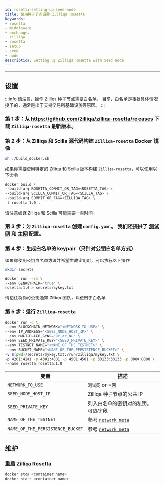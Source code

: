 ```yaml
---
id: rosetta-setting-up-seed-node
title: 使用种子节点设置 Zilliqa Rosetta
keywords: 
- rosetta
- middleware
- exchanges
- zilliqa
- rosetta
- setup
- seed
- node
description: Setting up Zilliqa Rosetta with Seed node
---
```


---

## 设置
:::info
请注意，操作 Zilliqa 种子节点需要白名单。 目前，白名单是根据具体情况授予的，通常是出于支持交易所基础设施等原因。
:::

### 第 1 步：从 https://github.com/Zilliqa/zilliqa-rosetta/releases 下载 `Zilliqa-rosetta` 最新版本。

### 第 2 步：从 Zilliqa 和 Scilla 源代码构建 `Zilliqa-rosetta` Docker 镜像
```bash
sh ./build_docker.sh
```
如果你需要使用特定的 Zilliqa 和 Scilla 版本构建 `Zilliqa-rosetta`，可以使用以下命令
```bash
docker build \
--build-arg ROSETTA_COMMIT_OR_TAG=<ROSETTA_TAG> \
--build-arg SCILLA_COMMIT_OR_TAG=<SCILLA_TAG> \
--build-arg COMMIT_OR_TAG=<ZILLIQA_TAG> \
-t rosetta:1.0 .
```
请注意编译 Zilliqa 和 Scilla 可能需要一些时间。

### 第 3 步：为 `Zilliqa-rosetta` 创建 `config.yaml`。 我们还提供了 [测试网](https://github.com/Zilliqa/zilliqa-rosetta/blob/master/testnet.config.local.yaml) 和 [主网](https://github.com/Zilliqa/zilliqa-rosetta/blob/master/mainnet.config.local.yaml) 配置。

### 第 4 步：生成白名单的 keypair（只针对公钥白名单方式）
如果你使用公钥白名单方法并希望生成密钥对，可以执行以下操作
```bash
mkdir secrets

docker run --rm \
--env GENKEYPAIR="true" \
rosetta:1.0 > secrets/mykey.txt
```
请记住将你的公钥通知 Zilliqa 团队，以便用于白名单

### 第 5 步：运行 `Zilliqa-rosetta`
```bash
docker run -d \
--env BLOCKCHAIN_NETWORK="<NETWORK_TO_USE>" \
--env IP_ADDRESS="<SEED_NODE_HOST_IP>" \
--env MULTIPLIER_SYNC="<Y_or_N>" \
--env SEED_PRIVATE_KEY="<SEED_PRIVATE_KEY>" \
--env TESTNET_NAME="<NAME_OF_THE_TESTNET>" \
--env BUCKET_NAME="<NAME_OF_THE_PERSISTENCE_BUCKET>" \
-v $(pwd)/secrets/mykey.txt:/run/zilliqa/mykey.txt \
-p 4201:4201 -p 4301:4301 -p 4501:4501 -p 33133:33133 -p 8080:8080 \
--name rosetta rosetta:1.0
```
| 变量 | 描述 |
| -------- | ----------- |
| `NETWORK_TO_USE` | `测试网` or `主网` |
| `SEED_NODE_HOST_IP` | Zilliqa 种子节点的公共 IP |
| `SEED_PRIVATE_KEY` | 列入白名单的密钥对的私钥。 可选字段 |
| `NAME_OF_THE_TESTNET` | 参考 [`network meta`](https://github.com/Zilliqa/zilliqa-rosetta/blob/master/network_meta.md)|
| `NAME_OF_THE_PERSISTENCE_BUCKET` | 参考 [`network meta`](https://github.com/Zilliqa/zilliqa-rosetta/blob/master/network_meta.md) |

## 维护
### 重启 Zilliqa Rosetta
```bash
docker stop <container name>
docker start <container name>
```